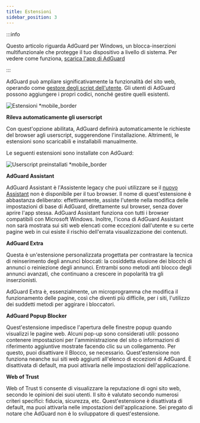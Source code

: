 ```yaml
---
title: Estensioni
sidebar_position: 3
---
```


:::info

Questo articolo riguarda AdGuard per Windows, un blocca-inserzioni multifunzionale che protegge il tuo dispositivo a livello di sistema. Per vedere come funziona, [scarica l'app di AdGuard](https://agrd.io/download-kb-adblock)

:::

AdGuard può ampliare significativamente la funzionalità del sito web, operando come [gestore degli script dell'utente](/general/extensions.md). Gli utenti di AdGuard possono aggiungere i propri codici, nonché gestire quelli esistenti.

![Estensioni \*mobile_border](https://cdn.adtidy.org/content/kb/ad_blocker/windows/overview/userscripts.png)

**Rileva automaticamente gli userscript**

Con quest'opzione abilitata, AdGuard definirà automaticamente le richieste del browser agli userscript, suggerendone l'installazione. Altrimenti, le estensioni sono scaricabili e installabili manualmente.

Le seguenti estensioni sono installate con AdGuard:

![Userscript preinstallati \*mobile_border](https://cdn.adtidy.org/content/kb/ad_blocker/windows/overview/preinstalled-userscripts.png)

**AdGuard Assistant**

AdGuard Assistant è l'Assistente legacy che puoi utilizzare se il [nuovo Assistant](/adguard-for-windows/browser-assistant.md) non è disponibile per il tuo browser. Il nome di quest'estensione è abbastanza deliberato: effettivamente, assiste l'utente nella modifica delle impostazioni di base di AdGuard, direttamente sul browser, senza dover aprire l'app stessa. AdGuard Assistant funziona con tutti i browser compatibili con Microsoft Windows. Inoltre, l'icona di AdGuard Assistant non sarà mostrata sui siti web elencati come eccezioni dall'utente e su certe pagine web in cui esiste il rischio dell'errata visualizzazione dei contenuti.

**AdGuard Extra**

Questa è un'estensione personalizzata progettata per contrastare la tecnica di reinserimento degli annunci bloccati: la cosiddetta elusione dei blocchi di annunci o reiniezione degli annunci. Entrambi sono metodi anti blocco degli annunci avanzati, che continuano a crescere in popolarità tra gli inserzionisti.

AdGuard Extra è, essenzialmente, un microprogramma che modifica il funzionamento delle pagine, così che diventi più difficile, per i siti, l'utilizzo dei suddetti metodi per aggirare i bloccatori.

**AdGuard Popup Blocker**

Quest'estensione impedisce l'apertura delle finestre popup quando visualizzi le pagine web. Alcuni pop-up sono considerati utili: possono contenere impostazioni per l'amministrazione del sito o informazioni di riferimento aggiuntive mostrate facendo clic su un collegamento. Per questo, puoi disattivare il Blocco, se necessario. Quest'estensione non funziona neanche sui siti web aggiunti all'elenco di eccezioni di AdGuard. È disattivata di default, ma puoi attivarla nelle impostazioni dell'applicazione.

**Web of Trust**

Web of Trust ti consente di visualizzare la reputazione di ogni sito web, secondo le opinioni dei suoi utenti. Il sito è valutato secondo numerosi criteri specifici: fiducia, sicurezza, etc. Quest'estensione è disattivata di default, ma puoi attivarla nelle impostazioni dell'applicazione. Sei pregato di notare che AdGuard non è lo sviluppatore di quest'estensione.
